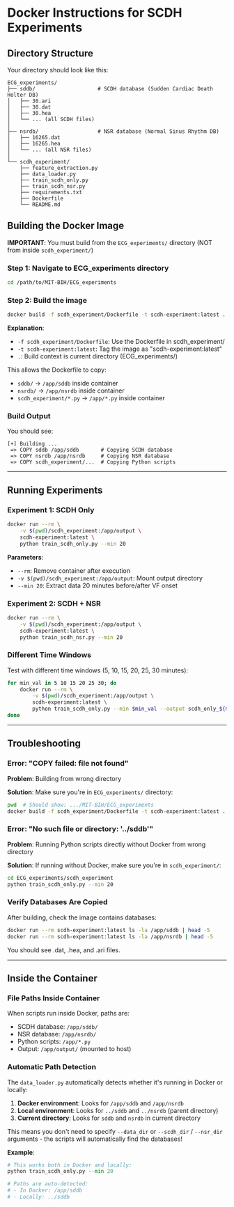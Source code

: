 # Docker Instructions for SCDH Experiments

## Directory Structure

Your directory should look like this:

```
ECG_experiments/
├── sddb/                    # SCDH database (Sudden Cardiac Death Holter DB)
│   ├── 30.ari
│   ├── 30.dat
│   ├── 30.hea
│   └── ... (all SCDH files)
│
├── nsrdb/                   # NSR database (Normal Sinus Rhythm DB)
│   ├── 16265.dat
│   ├── 16265.hea
│   └── ... (all NSR files)
│
└── scdh_experiment/
    ├── feature_extraction.py
    ├── data_loader.py
    ├── train_scdh_only.py
    ├── train_scdh_nsr.py
    ├── requirements.txt
    ├── Dockerfile
    └── README.md
```

## Building the Docker Image

**IMPORTANT**: You must build from the `ECG_experiments/` directory (NOT from inside `scdh_experiment/`)

### Step 1: Navigate to ECG_experiments directory

```bash
cd /path/to/MIT-BIH/ECG_experiments
```

### Step 2: Build the image

```bash
docker build -f scdh_experiment/Dockerfile -t scdh-experiment:latest .
```

**Explanation**:
- `-f scdh_experiment/Dockerfile`: Use the Dockerfile in scdh_experiment/
- `-t scdh-experiment:latest`: Tag the image as "scdh-experiment:latest"
- `.`: Build context is current directory (ECG_experiments/)

This allows the Dockerfile to copy:
- `sddb/` → `/app/sddb` inside container
- `nsrdb/` → `/app/nsrdb` inside container
- `scdh_experiment/*.py` → `/app/*.py` inside container

### Build Output

You should see:
```
[+] Building ...
 => COPY sddb /app/sddb       # Copying SCDH database
 => COPY nsrdb /app/nsrdb     # Copying NSR database
 => COPY scdh_experiment/...  # Copying Python scripts
```

---

## Running Experiments

### Experiment 1: SCDH Only

```bash
docker run --rm \
    -v $(pwd)/scdh_experiment:/app/output \
    scdh-experiment:latest \
    python train_scdh_only.py --min 20
```

**Parameters**:
- `--rm`: Remove container after execution
- `-v $(pwd)/scdh_experiment:/app/output`: Mount output directory
- `--min 20`: Extract data 20 minutes before/after VF onset

### Experiment 2: SCDH + NSR

```bash
docker run --rm \
    -v $(pwd)/scdh_experiment:/app/output \
    scdh-experiment:latest \
    python train_scdh_nsr.py --min 20
```

### Different Time Windows

Test with different time windows (5, 10, 15, 20, 25, 30 minutes):

```bash
for min_val in 5 10 15 20 25 30; do
    docker run --rm \
        -v $(pwd)/scdh_experiment:/app/output \
        scdh-experiment:latest \
        python train_scdh_only.py --min $min_val --output scdh_only_${min_val}min.json
done
```

---

## Troubleshooting

### Error: "COPY failed: file not found"

**Problem**: Building from wrong directory

**Solution**: Make sure you're in `ECG_experiments/` directory:
```bash
pwd  # Should show: .../MIT-BIH/ECG_experiments
docker build -f scdh_experiment/Dockerfile -t scdh-experiment:latest .
```

### Error: "No such file or directory: '../sddb'"

**Problem**: Running Python scripts directly without Docker from wrong directory

**Solution**: If running without Docker, make sure you're in `scdh_experiment/`:
```bash
cd ECG_experiments/scdh_experiment
python train_scdh_only.py --min 20
```

### Verify Databases Are Copied

After building, check the image contains databases:

```bash
docker run --rm scdh-experiment:latest ls -la /app/sddb | head -5
docker run --rm scdh-experiment:latest ls -la /app/nsrdb | head -5
```

You should see .dat, .hea, and .ari files.

---

## Inside the Container

### File Paths Inside Container

When scripts run inside Docker, paths are:
- SCDH database: `/app/sddb/`
- NSR database: `/app/nsrdb/`
- Python scripts: `/app/*.py`
- Output: `/app/output/` (mounted to host)

### Automatic Path Detection

The `data_loader.py` automatically detects whether it's running in Docker or locally:

1. **Docker environment**: Looks for `/app/sddb` and `/app/nsrdb`
2. **Local environment**: Looks for `../sddb` and `../nsrdb` (parent directory)
3. **Current directory**: Looks for `sddb` and `nsrdb` in current directory

This means you don't need to specify `--data_dir` or `--scdh_dir` / `--nsr_dir` arguments - the scripts will automatically find the databases!

**Example**:
```python
# This works both in Docker and locally:
python train_scdh_only.py --min 20

# Paths are auto-detected:
# - In Docker: /app/sddb
# - Locally: ../sddb
```
